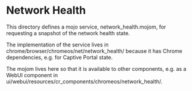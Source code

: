 # Network Health

This directory defines a mojo service, network_health.mojom, for requesting a
snapshot of the network health state.

The implementation of the service lives in
chrome/browser/chromeos/net/network_health/ because it has Chrome dependencies,
e.g. for Captive Portal state.

The mojom lives here so that it is available to other components, e.g. as a
WebUI component in ui/webui/resources/cr_components/chromeos/network_health/.


